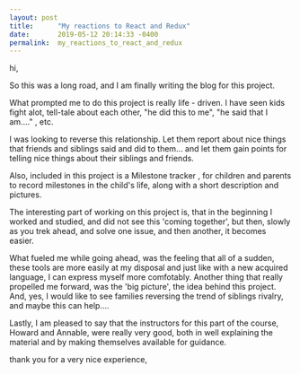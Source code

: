 ```yaml
---
layout: post
title:      "My reactions to React and Redux"
date:       2019-05-12 20:14:33 -0400
permalink:  my_reactions_to_react_and_redux
---
```



hi, 

So this was a long road, and I am finally writing the blog for this project.

What prompted me to do this project is really life - driven. I have seen kids fight alot, tell-tale about each other, "he did this to me", "he said that I am...." , etc.

I was looking to reverse this relationship. Let them report about nice things that friends and siblings said and did to them... and let them gain points for telling nice things about their siblings and friends.

Also, included in this project is a Milestone tracker , for children and parents  to record milestones in the child's  life, along with a short description and pictures.

The interesting part of working on this project is, that in the beginning I worked and studied, and did not see this 'coming together',  but then, slowly as you trek ahead, and solve one issue, and then another, it becomes easier. 

What fueled me while going ahead, was the feeling that all of a sudden, these tools are more easily at my disposal and just like with a new acquired language, I can express myself more comfotably. Another thing that really propelled me forward, was the 'big picture', the idea behind this project.
And, yes, I would like to see families reversing the trend of siblings rivalry, and maybe this can help....

Lastly, I am pleased to  say that the instructors for this part of the course, Howard and Annable, were really very good, both in well explaining the material and by making themselves available for guidance.

thank you for a very nice experience,



																					 
																					 
																					 
